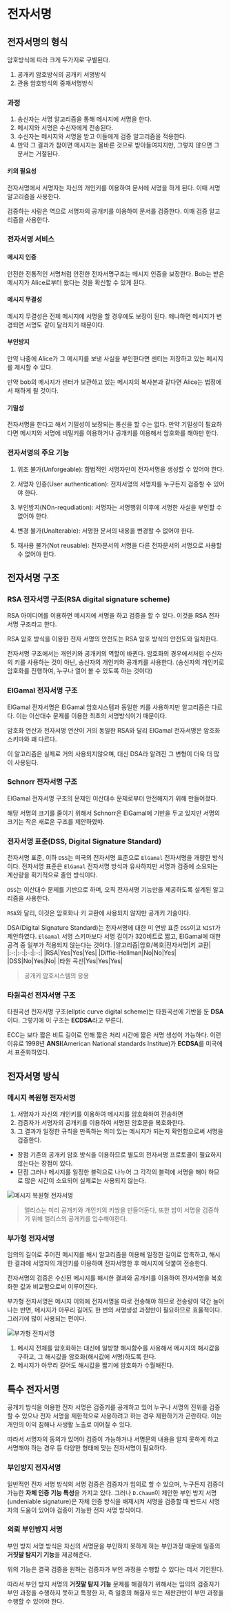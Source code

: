 # 전자서명

## 전자서명의 형식
암호방식에 따라 크게 두가지로 구별된다.
1. 공개키 암호방식의 공개키 서명방식
2. 관용 암호방식의 중재서명방식

### 과정
1. 송신자는 서명 알고리즘을 통해 메시지에 서명을 한다.
2. 메시지와 서명은 수신자에게 전송된다.
3. 수신자는 메시지와 서명을 받고 이들에게 검증 알고리즘을 적용한다.
4. 만약 그 결과가 참이면 메시지는 올바른 것으로 받아들여지지만, 그렇지 않으면 그 문서는 거절된다.

#### 키의 필요성
전자서명에서 서명자는 자신의 개인키를 이용하여 문서에 서명을 하게 된다.
이때 서명 알고리즘을 사용한다.

검증하는 사람은 역으로 서명자의 공개키를 이용하여 문서를 검증한다.
이때 검증 알고리즘을 사용한다.

### 전자서명 서비스

#### 메시지 인증
안전한 전통적인 서명처럼 안전한 전자서명구조는 메시지 인증을 보장한다.
Bob는 받은 메시지가 Alice로부터 왔다는 것을 확신할 수 있게 된다.

#### 메시지 무결성
메시지 무결성은 전체 메시지에 서명을 할 경우에도 보장이 된다.
왜냐하면 메시지가 변경되면 서명도 같이 달라지기 때문이다.

#### 부인방지
만약 나중에 Alice가 그 메시지를 보낸 사실을 부인한다면
센터는 저장하고 있는 메시지를 제시할 수 있다.

만약 bob의 메시지가 센터가 보관하고 있는 메시지의 복사본과 같다면
Alice는 법정에서 패하게 될 것이다.

#### 기밀성
전자서명을 한다고 해서 기밀성이 보장되는 통신을 할 수는 없다.
만약 기밀성이 필요하다면 메시지와 서명에 비밀키를 이용하거나 공개키를 이용해서 암호화를 해야만 한다.

### 전자서명의 주요 기능
1. 위조 불가(Unforgeable):
    합법적인 서명자만이 전자서명을 생성할 수 있어야 한다.

2. 서명자 인증(User authentication):
    전자서명의 서명자를 누구든지 검증할 수 있어야 한다.

3. 부인방지(NOn-requdiation):
    서명자는 서명행위 이후에 서명한 사실을 부인할 수 없어야 한다.

4. 변경 불가(Unalterable):
    서명한 문서의 내용을 변경할 수 없어야 한다.

5. 재사용 불가(Not reusable): 
    전자문서의 서명을 다른 전자문서의 서명으로 사용할 수 없어야 한다.

## 전자서명 구조
### RSA 전자서명 구조(RSA digital signature scheme)
RSA 아이디어를 이용하면 메시지에 서명을 하고 검증을 할 수 있다.
이것을 RSA 전자서명 구조라고 한다.

RSA 암호 방식을 이용한 전자 서명의 안전도는 RSA 암호 방식의 안전도와 일치한다.

전자서명 구조에서는 개인키와 공개키의 역할이 바뀐다.
암호화의 경우에서처럼 수신자의 키를 사용하는 것이 아닌, 송신자의 개인키와 공개키를 사용한다.
(송신자의 개인키로 암호화를 진행하여, 누구나 열어 볼 수 있도록 하는 것이다)

### ElGamal 전자서명 구조
ElGamal 전자서명은 ElGamal 암호시스템과 동일한 키를 사용하지만 알고리즘은 다르다.
이는 이산대수 문제를 이용한 최초의 서명방식이기 때문이다.

암호화 연산과 전자서명 연산이 거의 동일한 RSA와 달리 ElGamal 전자서명은 암호화 스키마와 꽤 다르다.

이 알고리즘은 실제로 거의 사용되지않으며, 대신 DSA라 알려진 그 변형이 더욱 더 많이 사용된다.


### Schnorr 전자서명 구조
ElGamal 전자서명 구조의 문제인 이산대수 문제로부터 안전해지기 위해 만들어졌다.

해당 서명의 크기를 줄이기 위해서 Schnorr은 ElGamal에 기반을 두고 있지만 서명의 크기는 작은 새로운 구조를 제안하였따.

### 전자서명 표준(DSS, Digital Signature Standard)
전자서명 표준, 이하 `DSS`는 미국의 전자서명 표준으로 `ElGamal` 전자서명을 개량한 방식이다.
전자서명 표준은 `ElGamal` 전자서명 방식과 유사하지만 서명과 검증에 소요되는 계산량을 획기적으로 줄인 방식이다.

`DSS`는 이산대수 문제를 기반으로 하며, 오직 전자서명 기능만을 제공하도록 설계된 알고리즘을 사용한다.

`RSA`와 달리, 이것은 암호화나 키 교환에 사용되지 않지만 공개키 기술이다.

DSA(Digital Signature Standard)는 전자서명에 대한 미 연방 표준 `DSS`이고 `NIST`가 제안하였다.
`ElGamal` 서명 스키마보다 서명 길이가 320비트로 짧고, ElGamal에 대한 공격 중 일부가 적용되지 않는다는 것이다.
|알고리즘|암호/복호|전자서명|키 교환|
|:-:|:-:|:-:|:-:|
|RSA|Yes|Yes|Yes|
|Diffie-Hellman|No|No|Yes|
|DSS|No|Yes|No|
|타원 곡선|Yes|Yes|Yes|
> 공개키 암호시스템의 응용
  
### 타원곡선 전자서명 구조
타원곡선 전자서명 구조(ellptic curve digital scheme)는 타원곡선에 기반을 둔 **DSA**이다.
그렇기에 이 구조는 **ECDSA**라고 부른다.

ECC는 보다 짧은 비트 길이로 인해 짧은 처리 시간에 짧은 서명 생성이 가능하다.
이런 이유로 1998년 **ANSI**(American National standards Institue)가 **ECDSA**를 미국에서 표준화하였다.

## 전자서명 방식

### 메시지 복원형 전자서명
1. 서명자가 자신의 개인키를 이용하여 메시지를 암호화하여 전송하면
2. 검증자가 서명자의 공개키를 이용하여 서명된 암호문을 복호화한다.
3. 그 결과가 일정한 규칙을 만족하는 의미 있는 메시지가 되는지 확인함으로써 서명을 검증한다.
- 장점
    기존의 공개키 암호 방식을 이용하므로 별도의 전자서명 프로토콜이 필요하지 않는다는 장점이 있다.
- 단점
    그러나 메시지를 일정한 블럭으로 나누어 그 각각의 블럭에 서명을 해야 하므로 많은 시간이 소요되어 실제로는 사용되지 않는다.

![메시지 복원형 전자서명](image/전자서명1.png)
> 앨리스는 미리 공개키와 개인키의 키쌍을 만들어둔다, 또한 밥이 서명을 검증하기 위해 앨리스의 공개키를 입수해야한다.

### 부가형 전자서명
임의의 길이로 주어진 메시지를 해시 알고리즘을 이용해 일정한 길이로 압축하고, 해시한 결과에 서명자의 개인키를 이용하여 전자서명한 후 메시지에 덧붙여 전송한다.

전자서명의 검증은 수신된 메시지를 해시한 결과와 공개키를 이용하여 전자서명을 복호화한 값과 비교함으로써 이루어진다.

부가형 전자서명은 메시지 이외에 전자서명을 따로 전송해야 하므로 전송량이 약간 늘어나는 반면, 메시지가 아무리 길어도 한 번의 서명생성 과정만이 필요하므로 효율적이다.
그러기에 많이 사용되는 편이다.

![부가형 전자서명](image/전자서명2.png)
1. 메시지 전체를 암호화하는 대신에 일방향 해시함수를 사용해서 메시지의 해시값을 구하고, 그 해시값을 암호화(해시값에 서명)하도록 한다.
2. 메시지가 아무리 길어도 해시값을 짧기에 암호화가 수월해진다.

## 특수 전자서명
공개키 방식을 이용한 전자 서명은 검증키를 공개하고 있어 누구나 서명의 진위를 검증할 수 있으나
전자 서명을 제한적으로 사용하려고 하는 경우 제한하기가 곤란하다.
이는 개인의 이익 침해나 사생활 노출로 이어질 수 있다.

따라서 서명자의 동의가 있어야 검증이 가능하거나 서명문의 내용을 알지 못하게 하고 서명해야 하는 경우 등 다양한 형태에 맞는 전자서명이 필요하다.

### 부인방지 전자서명
일반적인 전자 서명 방식의 서명 검증은 검증자가 임의로 할 수 있으며, 누구든지 검증이 가능한
**자체 인증 기능 특성**을 가지고 있다.
그러나 `D.Chaum`이 제안한 부인 방지 서명(undeniable signature)은 자체 인증 방식을 배제시켜 서명을 검증할 때 반드시 서명자의 도움이 있어야 검증이 가능한 전자 서명 방식이다.

### 의뢰 부인방지 서명
부인 방지 서명 방식은 자신의 서명문을 부인하지 못하게 하는 부인과정 때문에 일종의 **거짓말 탐지기 기능**을 제공해준다.

위의 기능은 결국 검증을 원하는 검증자가 부인 과정을 수행할 수 있다는 데서 기인된다.

따라서 부인 방지 서명의 **거짓말 탐지 기능** 문제를 해결하기 위해서는
임의의 검증자가 부인 과정을 수행하지 못하고 특정한 자, 즉 일종의 해결자 또는 재판관만이 부인 과정을 수행할 수 있어야 한다.

